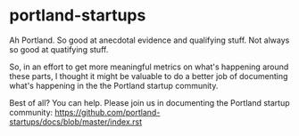 portland-startups
=================

Ah Portland. So good at anecdotal evidence and qualifying stuff. Not always so good at quatifying stuff. 

So, in an effort to get more meaningful metrics on what's happening around these parts, I thought it might be valuable to do a better job of documenting what's happening in the the Portland startup community.

Best of all? You can help. Please join us in documenting the Portland startup community:
https://github.com/portland-startups/docs/blob/master/index.rst 
